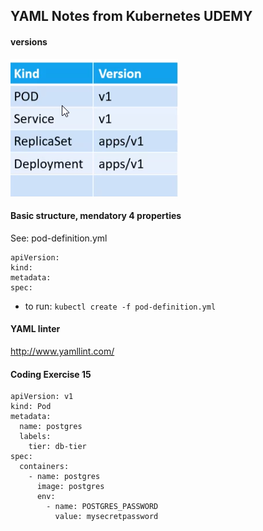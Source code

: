 

## YAML Notes from Kubernetes UDEMY

#### versions
![kubeadm](../src/main/resources/static/images/k8s-udemy/version.png)

#### Basic structure, mendatory 4 properties

See: pod-definition.yml
```
apiVersion:
kind:
metadata:
spec:
```

- to run:
```kubectl create -f pod-definition.yml```

#### YAML linter

http://www.yamllint.com/

#### Coding Exercise 15

```
apiVersion: v1
kind: Pod
metadata:
  name: postgres
  labels:
    tier: db-tier
spec:
  containers:
    - name: postgres
      image: postgres
      env:
        - name: POSTGRES_PASSWORD
          value: mysecretpassword
```